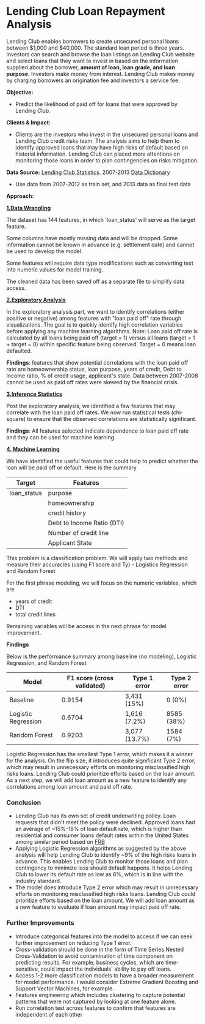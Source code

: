 # Lending Club Loan Repayment Analysis


Lending Club enables borrowers to create unsecured personal loans between $1,000 and $40,000. The standard loan period is three years. Investors can search and browse the loan listings on Lending Club website and select loans that they want to invest in based on the information supplied about the borrower, **amount of loan, loan grade, and loan purpose**. Investors make money from interest. Lending Club makes money by charging borrowers an origination fee and investors a service fee.

**Objective:** 
- Predict the likelihood of paid off for loans that were approved by Lending Club. 

**Clients & Impact:** 
- Clients are the investors who invest in the unsecured personal loans and Lending Club credit risks team. The analysis aims to help them to identify approved loans that may have high risks of default based on historial information. Lending Club can placed more attentions on monitoring those loans in order to plan contingencies on risks mitigation.

**Data Source:** [Lending Club Statistics](https://www.lendingclub.com/info/download-data.action). 2007-2013 [Data Dictionary](https://github.com/sittingman/lending_repayment/blob/master/data_dict.ipynb)
- Use data from 2007-2012 as train set, and 2013 data as final test data

**Approach:**

[**1.Data Wrangling**](https://github.com/sittingman/lending_repayment/blob/master/data_wrangling.ipynb)

The dataset has 144 features, in which 'loan_status' will serve as the target feature. 

Some columns have mostly missing data and will be dropped. Some information cannot be known in advance (e.g. settlement date) and cannot be used to develop the model. 

Some features will require data type modifications such as converting text into numeric values for model training. 

The cleaned data has been saved off as a separate file to simplify data access.

[**2.Exploratory Analysis**](https://github.com/sittingman/lending_repayment/blob/master/data_exploratory.ipynb)

In the exploratory analysis part, we want to identify correlations (either positive or negative) among features with "loan paid off" rate through visualizations. The goal is to quickly identify high correlation variables before applying any machine learning algorithms.
Note: Loan paid off rate is calculated by all loans being paid off (target = 1) versus all loans (target = 1 + target = 0) within specific feature being observed. Target = 0 means loan defaulted.

**Findings**:  features that show potential correlations with the loan paid off rate are homeownership status, loan purpose, years of credit, Debt to Income ratio, % of credit usage, applicant's state. Data between 2007-2008 cannot be used as paid off rates were skewed by the financial crisis.

[**3.Inference Statistics**](https://github.com/sittingman/lending_repayment/blob/master/inference_stat.ipynb)

Post the exploratory analysis, we identified a few features that may correlate with the loan paid off rates. We now run statistical tests (chi-square) to ensure that the observed correlations are statistically significant.

**Findings**: All features selected indicate dependence to loan paid off rate and they can be used for machine learning.

[**4. Machine Learning**](https://github.com/sittingman/lending_repayment/blob/master/machine_learning.ipynb)

We have identified the useful features that could help to predict whether the loan will be paid off or default.
Here is the summary

| Target | Features |
| ------ | -------- |
|loan_status| purpose |
|           | homeownership|
|           | credit history |
|           | Debt to Income Ratio (DTI)|
|           | Number of credit line |
|           | Applicant State |


This problem is a classification problem. We will apply two methods and measure their accuracies (using F1 score and Ty) - Logistics Regression and Random Forest

For the first phrase modeling, we will focus on the numeric variables, which are 
- years of credit
- DTI
- total credit lines

Remaining variables will be access in the next phrase for model improvement.

**Findings**

Below is the performance summary among baseline (no modeling), Logistic Regression, and Random Forest

|Model | F1 score (cross validated)| Type 1 error | Type 2 error |
|----- | -------|------|-------|
|Baseline | 0.9154| 3,431 (15%) | 0 (0%) |
|Logistic Regression | 0.6704 | 1,616 (7.2%) | 8585 (38%) |
|Random Forest | 0.9203 | 3,077 (13.7%) | 1584 (7%) |

Logistic Regression has the smallest Type 1 error, which makes it a winner for the analysis. On the flip size, it introduces quite significant Type 2 error, which may result in unnecessary efforts on monitoring misclassified high risks loans. Lending Club could prioritize efforts based on the loan amount. As a next step, we will add loan amount as a new feature to identify any correlations among loan amount and paid off rate.

### Conclusion

- Lending Club has its own set of credit underwriting policy. Loan requests that didn't meet the policy were declined. Approved loans had an average of ~15%-18% of loan default rate, which is higher than residential and consumer loans default rates within the United States among similar period based on [FRB](https://www.federalreserve.gov/releases/chargeoff/delallsa.htm)
- Applying Logistic Regression algorithms as suggested by the above analysis will help Lending Club to identify ~9% of the high risks loans in advance. This enables Lending Club to monitor those loans and plan contingency to minimize loss should default happens. It helps Lending Club to lower its default rate as low as 6%, which is in line with the industry standard.
- The model does introduce Type 2 error which may result in unnecessary efforts on monitoring misclassified high risks loans. Lending Club could prioritize efforts based on the loan amount. We will add loan amount as a new feature to evaluate if loan amount may impact paid off rate.

### Further Improvements

- Introduce categorical features into the model to access if we can seek further improvement on reducing Type 1 error.
- Cross-validation should be done in the form of Time Series Nested Cross-Validation to avoid contamination of time component on predicting results. For example, business cycles, which are time-sensitive, could impact the individuals' ability to pay off loans.
- Access 1-2 more classification models to have a broader measurement for model performance. I would consider Extreme Gradient Boosting and Support Vector Machines, for example.
- Features engineering which includes clustering to capture potential patterns that were not captured by looking at one feature alone.
- Run correlation test across features to confirm that features are independent of each other



